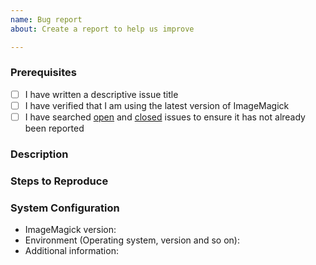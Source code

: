 ```yaml
---
name: Bug report
about: Create a report to help us improve

---
```


### Prerequisites

- [ ] I have written a descriptive issue title
- [ ] I have verified that I am using the latest version of ImageMagick
- [ ] I have searched [open](https://github.com/ImageMagick/ImageMagick/issues) and [closed](https://github.com/ImageMagick/ImageMagick/issues?q=is%3Aissue+is%3Aclosed) issues to ensure it has not already been reported

### Description
<!-- A description of the bug or feature -->

### Steps to Reproduce
<!-- List of steps, sample code, failing test or link to a project that reproduces the behavior.
     Make sure you place a stack trace inside a code (```) block to avoid linking unrelated issues -->

### System Configuration
<!-- Tell us about the environment where you are experiencing the bug -->

- ImageMagick version:
- Environment (Operating system, version and so on):
- Additional information:

<!-- Thanks for reporting the issue to ImageMagick! -->
